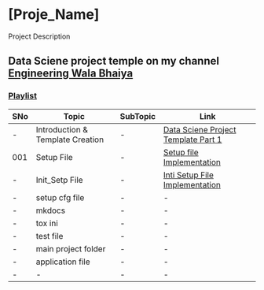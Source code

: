 # [Proje_Name]
Project Description

## Data Sciene project temple on my channel [Engineering Wala Bhaiya](https://www.youtube.com/@engineeringwalabhaiya)

### [Playlist](https://youtube.com/playlist?list=PLxV_QpaSutlHcAnPGOHYDXfSehfBf6eI0)

|SNo| Topic | SubTopic | Link |
|-|-|-|-|
|-| Introduction & Template Creation |-|[Data Sciene Project Template Part 1](https://youtu.be/C_cqTnpI1gQ)|
|001|Setup File|-|[Setup file Implementation]([https://youtu.be/bVM-QujJ0AI](https://youtu.be/eHuEG_571Ng))|
|-| Init_Setp File |-|[Inti Setup File Implementation](https://youtu.be/eHuEG_571Ng)
|-| setup cfg file |-|-|
|-| mkdocs |-|-|
|-| tox ini |-|-|
|-| test file |-|-|
|-| main project folder|-|-|
|-| application file |-|-|
|-|-|-|-|
